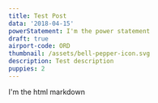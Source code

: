 ```yaml
---
title: Test Post
data: '2018-04-15'
powerStatement: I'm the power statement
draft: true
airport-code: ORD
thumbnail: /assets/bell-pepper-icon.svg
description: Test description
puppies: 2
---
```

I'm the html markdown
